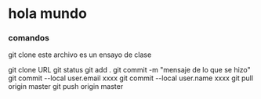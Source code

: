 # hola mundo
### comandos
git clone este archivo es un ensayo de clase

git clone URL
git status
git add .
git commit -m "mensaje de lo que se hizo"
git commit --local user.email xxxx
git commit --local user.name xxxx
git pull origin master 
git push origin master
